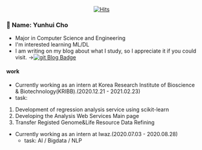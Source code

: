 
<!--
**uni2237/uni2237** is a ✨ _special_ ✨ repository because its `README.md` (this file) appears on your GitHub profile.

Here are some ideas to get you started:

- 🔭 I’m currently working on ...
- 🌱 I’m currently learning ...
- 👯 I’m looking to collaborate on ...
- 🤔 I’m looking for help with ...
- 💬 Ask me about ...
- 📫 How to reach me: ...
- 😄 Pronouns: ...
- ⚡ Fun fact: ...
-->
<div align=center>

[![Hits](https://hits.seeyoufarm.com/api/count/incr/badge.svg?url=https%3A%2F%2Fgithub.com%2Funi2237)](https://hits.seeyoufarm.com) 

</div>

### 🌱 Name: Yunhui Cho
- Major in Computer Science and Engineering 
- I'm interested learning ML/DL  
- I am writing on my blog about what I study, so I appreciate it if you could visit.   ->[![git Blog Badge](http://img.shields.io/badge/-Tech%20blog-black?style=flat-square&logo=github&link=https://uni2237.github.io/)](https://uni2237.github.io/) 

#### work
- Currently working as an intern at Korea Research Institute of Bioscience & Biotechnology(KRIBB).(2020.12.21 - 2021.02.23)    
 - task:     
 1. Development of regression analysis service using scikit-learn   
 2. Developing the Analysis Web Services Main page   
 3. Transfer Registed Genome&Life Resource Data Refining    

- Currently working as an intern at Iwaz.(2020.07.03 - 2020.08.28)    
  - task: AI / Bigdata / NLP  

<div align=center>


<!--[![Linkedin Badge](https://img.shields.io/badge/-LinkedIn-blue?style=flat-square&logo=Linkedin&logoColor=white&link=https://www.linkedin.com/in/seong-yun-byeon-8183a8113/)](https://www.linkedin.com/in/seong-yun-byeon-8183a8113/) -->
